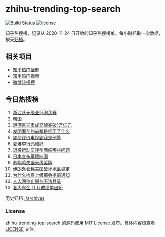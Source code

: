 # zhihu-trending-top-search

[![Build Status](https://github.com/justjavac/zhihu-trending-top-search/workflows/ci/badge.svg?branch=main)](https://github.com/justjavac/zhihu-trending-top-search/actions)
[![license](https://img.shields.io/github/license/justjavac/zhihu-trending-top-search)](https://github.com/justjavac/zhihu-trending-top-search/blob/main/LICENSE)

知乎热搜榜，记录从 2020-11-24 日开始的知乎热搜榜单。每小时抓取一次数据，按天[归档](./archives)。

## 相关项目

- [知乎热门话题](https://github.com/justjavac/zhihu-trending-hot-questions)
- [知乎热门视频](https://github.com/justjavac/zhihu-trending-hot-video)
- [微博热搜榜](https://github.com/justjavac/weibo-trending-hot-search)

## 今日热搜榜

<!-- BEGIN -->
<!-- 最后更新时间 Sat Dec 07 2024 21:19:55 GMT+0800 (China Standard Time) -->

1. [浙江队无缘亚冠淘汰赛](https://www.zhihu.com/search?q=%E6%B5%99%E6%B1%9F%E9%98%9F%E6%97%A0%E7%BC%98%E4%BA%9A%E5%86%A0%E6%B7%98%E6%B1%B0%E8%B5%9B)
1. [韩国](https://www.zhihu.com/search?q=%E9%9F%A9%E5%9B%BD)
1. [沪深京三市成交额突破1万亿元](https://www.zhihu.com/search?q=%E6%B2%AA%E6%B7%B1%E4%BA%AC%E4%B8%89%E5%B8%82%E6%88%90%E4%BA%A4%E9%A2%9D%E7%AA%81%E7%A0%B41%E4%B8%87%E4%BA%BF%E5%85%83)
1. [发明魔芋的前辈是经历了什么](https://www.zhihu.com/search?q=%E5%8F%91%E6%98%8E%E9%AD%94%E8%8A%8B%E7%9A%84%E5%89%8D%E8%BE%88%E6%98%AF%E7%BB%8F%E5%8E%86%E4%BA%86%E4%BB%80%E4%B9%88)
1. [如何评价电视剧我是刑警](https://www.zhihu.com/search?q=%E5%A6%82%E4%BD%95%E8%AF%84%E4%BB%B7%E7%94%B5%E8%A7%86%E5%89%A7%E6%88%91%E6%98%AF%E5%88%91%E8%AD%A6)
1. [麦琳李行亮和好](https://www.zhihu.com/search?q=%E9%BA%A6%E7%90%B3%E6%9D%8E%E8%A1%8C%E4%BA%AE%E5%92%8C%E5%A5%BD)
1. [退役运动员转型面临哪些问题](https://www.zhihu.com/search?q=%E9%80%80%E5%BD%B9%E8%BF%90%E5%8A%A8%E5%91%98%E8%BD%AC%E5%9E%8B%E9%9D%A2%E4%B8%B4%E5%93%AA%E4%BA%9B%E9%97%AE%E9%A2%98)
1. [日本宣布军援四国](https://www.zhihu.com/search?q=%E6%97%A5%E6%9C%AC%E5%AE%A3%E5%B8%83%E5%86%9B%E6%8F%B4%E5%9B%9B%E5%9B%BD)
1. [苏翊鸣失误无缘奖牌](https://www.zhihu.com/search?q=%E8%8B%8F%E7%BF%8A%E9%B8%A3%E5%A4%B1%E8%AF%AF%E6%97%A0%E7%BC%98%E5%A5%96%E7%89%8C)
1. [伊朗外长称美国破坏地区稳定](https://www.zhihu.com/search?q=%E4%BC%8A%E6%9C%97%E5%A4%96%E9%95%BF%E7%A7%B0%E7%BE%8E%E5%9B%BD%E7%A0%B4%E5%9D%8F%E5%9C%B0%E5%8C%BA%E7%A8%B3%E5%AE%9A)
1. [为什么检查上级都会提前通知](https://www.zhihu.com/search?q=%E4%B8%BA%E4%BB%80%E4%B9%88%E6%A3%80%E6%9F%A5%E4%B8%8A%E7%BA%A7%E9%83%BD%E4%BC%9A%E6%8F%90%E5%89%8D%E9%80%9A%E7%9F%A5)
1. [人人网停止服务无法登录](https://www.zhihu.com/search?q=%E4%BA%BA%E4%BA%BA%E7%BD%91%E5%81%9C%E6%AD%A2%E6%9C%8D%E5%8A%A1%E6%97%A0%E6%B3%95%E7%99%BB%E5%BD%95)
1. [各大车企 11 月成绩单出炉](https://www.zhihu.com/search?q=%E5%90%84%E5%A4%A7%E8%BD%A6%E4%BC%81%2011%20%E6%9C%88%E6%88%90%E7%BB%A9%E5%8D%95%E5%87%BA%E7%82%89)

<!-- END -->

历史归档 [./archives](./archives)

### License

[zhihu-trending-top-search](https://github.com/justjavac/zhihu-trending-top-search) 的源码使用 MIT License
发布。具体内容请查看 [LICENSE](./LICENSE) 文件。
